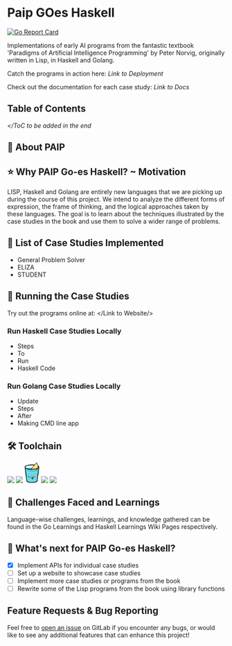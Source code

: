 # Paip GOes Haskell

[![Go Report Card](https://goreportcard.com/badge/gitlab.com/indujashankar/paip-goes-haskell)](https://goreportcard.com/report/gitlab.com/indujashankar/paip-goes-haskell)

Implementations of early AI programs from the fantastic textbook 'Paradigms of Artificial Intelligence Programming' by Peter Norvig, originally written in Lisp, in Haskell and Golang.

Catch the programs in action here: _Link to Deployment_

Check out the documentation for each case study: _Link to Docs_

## Table of Contents
_</ToC to be added in the end_

## :book: About PAIP

## :star: Why PAIP Go-es Haskell? ~ Motivation
LISP, Haskell and Golang are entirely new languages that we are picking up during the course of this project. We intend to analyze the different forms of expression, the frame of thinking, and the logical approaches taken by these languages. The goal is to learn about the techniques illustrated by the case studies in the book and use them to solve a wider range of problems.


## :dart: List of Case Studies Implemented

- General Problem Solver
- ELIZA
- STUDENT

## :rocket: Running the Case Studies

Try out the programs online at: </Link to Website/>

### Run Haskell Case Studies Locally
- Steps
- To
- Run
- Haskell Code

### Run Golang Case Studies Locally
- Update
- Steps
- After
- Making CMD line app 

## 🛠️ Toolchain
<img src="https://raw.githubusercontent.com/gilbarbara/logos/1f372be75689d73cae89b6de808149b606b879e1/logos/haskell-icon.svg" width=52 />  <img src="https://www.vectorlogo.zone/logos/golang/golang-official.svg" width=68 />  <img src="https://raw.githubusercontent.com/gin-gonic/logo/master/color.png" height=48 />  <img src="https://www.vectorlogo.zone/logos/gitlab/gitlab-icon.svg" height=46 />  <img src="https://www.vectorlogo.zone/logos/git-scm/git-scm-icon.svg" height=46 /> 

## :memo: Challenges Faced and Learnings

Language-wise challenges, learnings, and knowledge gathered can be found in the Go Learnings and Haskell Learnings Wiki Pages respectively.

## :construction: What's next for PAIP Go-es Haskell?

- [x] Implement APIs for individual case studies
- [ ] Set up a website to showcase case studies
- [ ] Implement more case studies or programs from the book
- [ ] Rewrite some of the Lisp programs from the book using library functions

## Feature Requests & Bug Reporting

Feel free to [open an issue](https://gitlab.com/indujashankar/paip-goes-haskell/-/issues) on GitLab if you encounter any bugs, or would like to see any additional features that can enhance this project!
